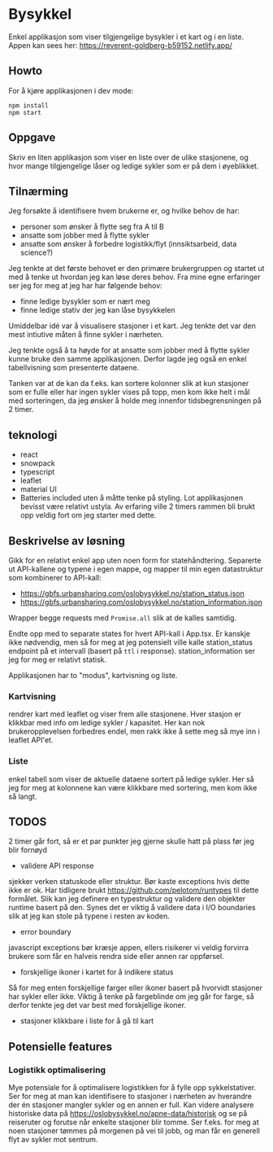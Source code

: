 # Bysykkel

Enkel applikasjon som viser tilgjengelige bysykler i et kart og i en liste. Appen kan sees her: https://reverent-goldberg-b59152.netlify.app/


## Howto

For å kjøre applikasjonen i dev mode:

```
npm install
npm start
```

## Oppgave

Skriv en liten applikasjon som viser en liste over de ulike stasjonene, og hvor mange tilgjengelige låser og ledige
sykler som er på dem i øyeblikket.

## Tilnærming

Jeg forsøkte å identifisere hvem brukerne er, og hvilke behov de har:

- personer som ønsker å flytte seg fra A til B
- ansatte som jobber med å flytte sykler
- ansatte som ønsker å forbedre logistikk/flyt (innsiktsarbeid, data science?)

Jeg tenkte at det første behovet er den primære brukergruppen og startet ut med å tenke ut hvordan jeg kan løse deres
behov. Fra mine egne erfaringer ser jeg for meg at jeg har har følgende behov:

- finne ledige bysykler som er nært meg
- finne ledige stativ der jeg kan låse bysykkelen

Umiddelbar idé var å visualisere stasjoner i et kart. Jeg tenkte det var den mest intiutive måten å finne sykler i
nærheten.

Jeg tenkte også å ta høyde for at ansatte som jobber med å flytte sykler kunne bruke den samme applikasjonen. Derfor
lagde jeg også en enkel tabellvisning som presenterte dataene.

Tanken var at de kan da f.eks. kan sortere kolonner slik at kun stasjoner som er fulle eller har ingen sykler vises på
topp, men kom ikke helt i mål med sorteringen, da jeg ønsker å holde meg innenfor tidsbegrensningen på 2 timer.


## teknologi

- react
- snowpack
- typescript
- leaflet
- material UI
- Batteries included uten å måtte tenke på styling. Lot applikasjonen bevisst være relativt ustyla. Av erfaring ville 2
timers rammen bli brukt opp veldig fort om jeg starter med dette.

## Beskrivelse av løsning

Gikk for en relativt enkel app uten noen form for statehåndtering. Separerte ut API-kallene og typene i egen mappe, og
mapper til min egen datastruktur som kombinerer to API-kall:

- https://gbfs.urbansharing.com/oslobysykkel.no/station_status.json
- https://gbfs.urbansharing.com/oslobysykkel.no/station_information.json

Wrapper begge requests med  `Promise.all` slik at de kalles samtidig.

Endte opp med to separate states for hvert API-kall i App.tsx. Er kanskje ikke nødvendig, men så for meg at jeg
potensielt ville kalle station_status endpoint på et intervall (basert på `ttl` i response). station_information ser jeg
for meg er relativt statisk.

Applikasjonen har to "modus", kartvisning og liste. 

### Kartvisning

rendrer kart med leaflet og viser frem alle stasjonene. Hver stasjon er klikkbar med info om ledige sykler / kapasitet.
Her kan nok brukeropplevelsen forbedres endel, men rakk ikke å sette meg så mye inn i leaflet API'et. 

### Liste

enkel tabell som viser de aktuelle dataene sortert på ledige sykler. Her så jeg for meg at kolonnene kan være klikkbare med sortering, men kom ikke så langt.
## TODOS

2 timer går fort, så er et par punkter jeg gjerne skulle hatt på plass før jeg blir fornøyd

- validere API response

sjekker verken statuskode eller struktur. Bør kaste exceptions hvis dette ikke er ok. Har tidligere
brukt https://github.com/pelotom/runtypes til dette formålet. Slik kan jeg definere en typestruktur og validere den
objekter runtime basert på den. Synes det er viktig å validere data i I/O boundaries slik at jeg kan stole på typene i
resten av koden.

- error boundary

javascript exceptions bør kræsje appen, ellers risikerer vi veldig forvirra brukere som får en halveis rendra side eller
annen rar oppførsel.

- forskjellige ikoner i kartet for å indikere status

Så for meg enten forskjellige farger eller ikoner basert på hvorvidt stasjoner har sykler eller ikke. Viktig å tenke på fargeblinde om jeg går for farge, så derfor tenkte jeg det var best med forskjellige ikoner.

- stasjoner klikkbare i liste for å gå til kart

## Potensielle features

### Logistikk optimalisering

Mye potensiale for å optimalisere logistikken for å fylle opp sykkelstativer. Ser for meg at man kan identifisere to
stasjoner i nærheten av hverandre der én stasjoner mangler sykler og en annen er full. Kan videre analysere historiske
data på https://oslobysykkel.no/apne-data/historisk og se på reiseruter og forutse når enkelte stasjoner blir tomme. Ser
f.eks. for meg at noen stasjoner tømmes på morgenen på vei til jobb, og man får en generell flyt av sykler mot sentrum.

